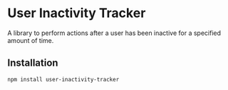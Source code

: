 # User Inactivity Tracker

A library to perform actions after a user has been inactive for a specified amount of time.

## Installation

```bash
npm install user-inactivity-tracker
